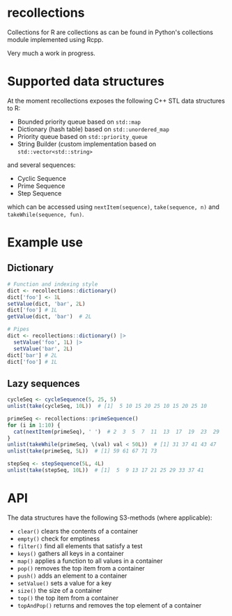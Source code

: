 # recollections

Collections for R are collections as can be found in Python's collections
module implemented using Rcpp.

Very much a work in progress.

# Supported data structures

At the moment recollections exposes the following C++ STL data structures to R:

- Bounded priority queue based on `std::map`
- Dictionary (hash table) based on `std::unordered_map`
- Priority queue based on `std::priority_queue`
- String Builder (custom implementation based on `std::vector<std::string>`

and several sequences:
- Cyclic Sequence
- Prime Sequence
- Step Sequence

which can be accessed using `nextItem(sequence)`, `take(sequence, n)` and
`takeWhile(sequence, fun)`.

# Example use

## Dictionary

```R
# Function and indexing style
dict <- recollections::dictionary()
dict['foo'] <- 1L
setValue(dict, 'bar', 2L)
dict['foo'] # 1L
getValue(dict, 'bar')  # 2L

# Pipes
dict <- recollections::dictionary() |>
  setValue('foo', 1L) |>
  setValue('bar', 2L)
dict['bar'] # 2L
dict['foo'] # 1L
```

## Lazy sequences

```R
cycleSeq <- cycleSequence(5, 25, 5)
unlist(take(cycleSeq, 10L))  # [1]  5 10 15 20 25 10 15 20 25 10

primeSeq <- recollections::primeSequence()
for (i in 1:10) {
  cat(nextItem(primeSeq), ' ')  # 2  3  5  7  11  13  17  19  23  29
}
unlist(takeWhile(primeSeq, \(val) val < 50L))  # [1] 31 37 41 43 47
unlist(take(primeSeq, 5L))  # [1] 59 61 67 71 73

stepSeq <- stepSequence(5L, 4L)
unlist(take(stepSeq, 10L))  # [1]  5  9 13 17 21 25 29 33 37 41
```

# API

The data structures have the following S3-methods (where applicable):

- `clear()` clears the contents of a container
- `empty()` check for emptiness
- `filter()` find all elements that satisfy a test
- `keys()` gathers all keys in a container
- `map()` applies a function to all values in a container
- `pop()` removes the top item from a container
- `push()` adds an element to a container
- `setValue()` sets a value for a key
- `size()` the size of a container
- `top()` the top item from a container
- `topAndPop()` returns and removes the top element of a container
